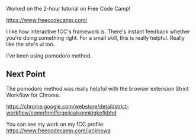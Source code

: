 Worked on the 2-hour tutorial on Free Code Camp! 

https://www.freecodecamp.com/

I like how interactive fCC's framework is. There's instant feedback whether you're doing something right. For a small skill, this is really helpful. Really like the site's ui too. 

I've been using pomodoro method. 

## Next Point 

The pomodoro method was really helpful with the browser extension Strict Workflow for Chrome. 

https://chrome.google.com/webstore/detail/strict-workflow/cgmnfnmlficgeijcalkgnnkigkefkbhd


You can see my work on my fCC profile: https://www.freecodecamp.com/jackhowa